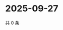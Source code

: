 # 2025-09-27

共 0 条

<!-- BEGIN ZHIHUQUESTIONS -->
<!-- 最后更新时间 Sat Sep 27 2025 16:13:06 GMT+0800 (China Standard Time) -->

<!-- END ZHIHUQUESTIONS -->
